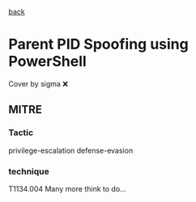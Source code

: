 [back](../index.md)
# Parent PID Spoofing using PowerShell
Cover by sigma :x: 
## MITRE
### Tactic
privilege-escalation
defense-evasion
### technique
T1134.004
Many more think to do...